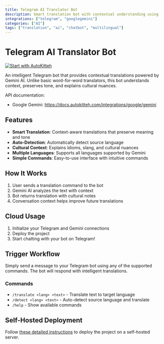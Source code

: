 ```yaml
---
title: Telegram AI Translator Bot
description: Smart translation bot with contextual understanding using Gemini AI
integrations: ["telegram", "googlegemini"]
categories: ["AI"]
tags: ["translation", "ai", "chatbot", "multilingual"]
---
```


# Telegram AI Translator Bot

[![Start with AutoKitteh](https://autokitteh.com/assets/autokitteh-badge.svg)](https://app.autokitteh.cloud/template?name=telegram_ai_translator)

An intelligent Telegram bot that provides contextual translations powered by Gemini AI. Unlike basic word-for-word translators, this bot understands context, preserves tone, and explains cultural nuances.

API documentation:

- Google Gemini: https://docs.autokitteh.com/integrations/google/gemini

## Features

- **Smart Translation**: Context-aware translations that preserve meaning and tone
- **Auto-Detection**: Automatically detect source language
- **Cultural Context**: Explains idioms, slang, and cultural nuances
- **Multiple Languages**: Supports all languages supported by Gemini
- **Simple Commands**: Easy-to-use interface with intuitive commands

## How It Works

1. User sends a translation command to the bot
2. Gemini AI analyzes the text with context
3. Bot returns translation with cultural notes
4. Conversation context helps improve future translations

## Cloud Usage

1. Initialize your Telegram and Gemini connections
2. Deploy the project
3. Start chatting with your bot on Telegram!

## Trigger Workflow

Simply send a message to your Telegram bot using any of the supported commands. The bot will respond with intelligent translations.

### Commands

- `/translate <lang> <text>` - Translate text to target language
- `/detect <lang> <text>` - Auto-detect source language and translate
- `/help` - Show available commands

## Self-Hosted Deployment

Follow [these detailed instructions](https://docs.autokitteh.com/get_started/deployment) to deploy the project on a self-hosted server.

